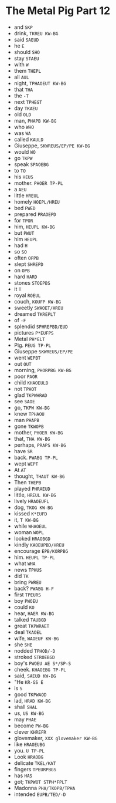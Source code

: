 # The Metal Pig Part 12

* and `SKP`
* drink, `TKREU KW-BG`
* said `SAEUD`
* he `E`
* should `SHO`
* stay `STAEU`
* with `W`
* them `THEPL`
* all `AUL`
* night, `TPHAOEUT KW-BG`
* that `THA`
* the `-T`
* next `TPHEGT`
* day `TKAEU`
* old `OLD`
* man, `PHAPB KW-BG`
* who `WHO`
* was `WA`
* called `KAULD`
* Giuseppe, `SKWREUS/EP/PE KW-BG`
* would `WO`
* go `TKPW`
* speak `SPAOEBG`
* to `TO`
* his `HEUS`
* mother. `PHOER TP-PL`
* a `AEU`
* little `HREUL`
* homely `HOEPL/HREU`
* bed `PWED`
* prepared `PRAOEPD`
* for `TPOR`
* him, `HEUPL KW-BG`
* but `PWUT`
* him `HEUPL`
* had `H`
* so `SO`
* often `OFPB`
* slept `SHREPD`
* on `OPB`
* hard `HARD`
* stones `STOEPBS`
* it `T`
* royal `ROEUL`
* couch, `KOUFP KW-BG`
* sweetly `SWAOET/HREU`
* dreamed `TKREPLT`
* of `-F`
* splendid `SPHREPBD/EUD`
* pictures `P*EUFPS`
* Metal `PH*ELT`
* Pig. `PEUG TP-PL`
* Giuseppe `SKWREUS/EP/PE`
* went `WEPBT`
* out `OUT`
* morning, `PHORPBG KW-BG`
* poor `PAOR`
* child `KHAOEULD`
* not `TPHOT`
* glad `TKPWHRAD`
* see `SAOE`
* go, `TKPW KW-BG`
* knew `TPHAOU`
* man `PHAPB`
* gone `TKWOPB`
* mother, `PHOER KW-BG`
* that, `THA KW-BG`
* perhaps, `PRAPS KW-BG`
* have `SR`
* back. `PWABG TP-PL`
* wept `WEPT`
* At `AT`
* thought, `THAUT KW-BG`
* Then `THEPB`
* played `PHRAEUD`
* little, `HREUL KW-BG`
* lively `HRAOEUFL`
* dog, `TKOG KW-BG`
* kissed `K*EUFD`
* it, `T KW-BG`
* while `WHAOEUL`
* woman `WOPL`
* looked `HRAOBGD`
* kindly `KAOEUPBD/HREU`
* encourage `EPB/KORPBG`
* him. `HEUPL TP-PL`
* what `WHA`
* news `TPHUS`
* did `TK`
* bring `PWREU`
* back? `PWABG H-F`
* first `TPEURS`
* boy `PWOEU`
* could `KO`
* hear, `HAER KW-BG`
* talked `TAUBGD`
* great `TKPWRAET`
* deal `TKAOEL`
* wife, `WAOEUF KW-BG`
* she `SHE`
* nodded `TPHOD/-D`
* stroked `STROEBGD`
* boy's `PWOEU AE S*/SP-S`
* cheek. `KHAOEBG TP-PL`
* said, `SAEUD KW-BG`
* "He `KR-GS E`
* is `S`
* good `TKPWAOD`
* lad, `HRAD KW-BG`
* shall `SHAL`
* us, `US KW-BG`
* may `PHAE`
* become `PW-BG`
* clever `KHREFR`
* glovemaker, `XXX glovemaker KW-BG`
* like `HRAOEUBG`
* you. `U TP-PL`
* Look `HRAOBG`
* delicate `TKEL/KAT`
* fingers `TPEURPBGS`
* has `HAS`
* got; `TKPWOT STPH*FPLT`
* Madonna `PHA/TKOPB/TPHA`
* intended `EUPB/TED/-D`
